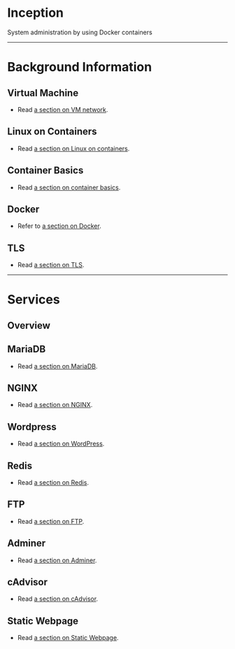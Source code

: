 # Inception

System administration by using Docker containers

---

# Background Information

## Virtual Machine

- Read [a section on VM network](docs/VMNETWORK.md).

## Linux on Containers

- Read [a section on Linux on containers](docs/LINUX.md).

## Container Basics

- Read [a section on container basics](docs/CONTAINER.md).

## Docker

- Refer to [a section on Docker](https://docs.docker.com/get-started/overview/).

## TLS

- Read [a section on TLS](docs/TLS.md).

---

# Services

## Overview

## MariaDB

- Read [a section on MariaDB](docs/services/MARIADB.md).

## NGINX

- Read [a section on NGINX](docs/services/NGINX.md).

## Wordpress

- Read [a section on WordPress](docs/services/WP.md).

## Redis

- Read [a section on Redis](docs/services/REDIS.md).

## FTP

- Read [a section on FTP](docs/services/FTP.md).

## Adminer

- Read [a section on Adminer](docs/services/ADMINER.md).

## cAdvisor

- Read [a section on cAdvisor](docs/services/cAdvisor.md).

## Static Webpage

- Read [a section on Static Webpage](docs/services/STATIC_WWW.md).
